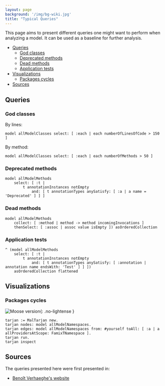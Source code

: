 ```yaml
---
layout: page
background: '/img/bg-wiki.jpg'
title: "Typical Queries"
---
```


This page aims to present different queries one might want to perform when analyzing a model.
It can be used as a baseline for further analysis.

- [Queries](#queries)
  - [God classes](#god-classes)
  - [Deprecated methods](#deprecated-methods)
  - [Dead methods](#dead-methods)
  - [Application tests](#application-tests)
- [Visualizations](#visualizations)
  - [Packages cycles](#packages-cycles)
- [Sources](#sources)

## Queries

### God classes

By lines:

```st
model allModelClasses select: [ :each | each numberOfLinesOfCode > 150 ]
```

By method:

```st
model allModelClasses select: [ :each | each numberOfMethods > 50 ]
```

### Deprecated methods

```st
model allModelMethods
    select: [ :t | 
        t annotationInstances notEmpty
            and: [ t annotationTypes anySatisfy: [ :a | a name = 'Deprecated' ] ] ]
```

### Dead methods

```st
model allModelMethods
    collect: [ :method | method -> method incomingInvocations ]
    thenSelect: [ :assoc | assoc value isEmpty ]) asOrderedCollection
```

### Application tests

```st
^ (model allModelMethods
    select: [ :t | 
        t annotationInstances notEmpty
            and: [ t annotationTypes anySatisfy: [ :annotation | annotation name endsWith: 'Test' ] ] ])
    asOrderedCollection flattened
```

## Visualizations

### Packages cycles

![Moose version](https://img.shields.io/badge/Moose-8-%23aac9ff.svg){: .no-lightense }

```st
tarjan := MalTarjan new.
tarjan nodes: model allModelNamespaces.
tarjan edges: model allModelNamespaces from: #yourself toAll: [ :a | a allProvidersAtScope: FamixTNamespace ].
tarjan run.
tarjan inspect
```

## Sources

The queries presented here were first presented in:

- [Benoît Verhaeghe's website](https://badetitou.github.io/misc/moose/pharo/2019/09/13/OOAnalysis/)
